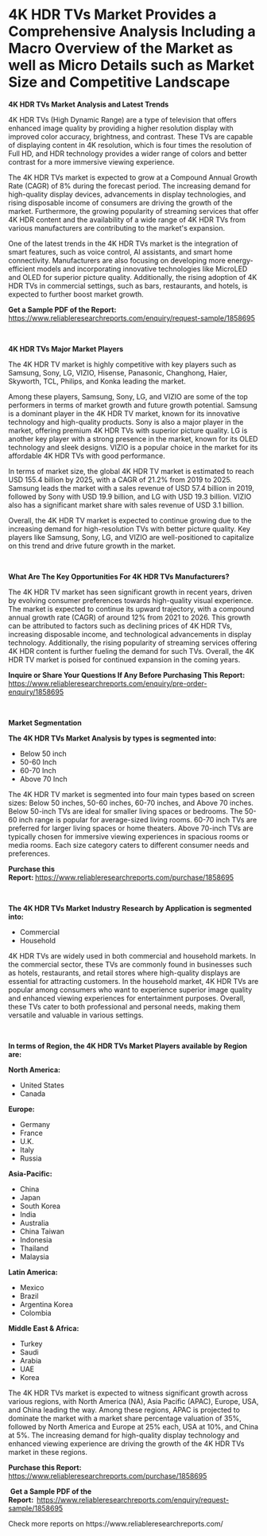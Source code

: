 <p><h1>4K HDR TVs Market Provides a Comprehensive Analysis Including a Macro Overview of the Market as well as Micro Details such as Market Size and Competitive Landscape</h1></p><p><strong>4K HDR TVs Market Analysis and Latest Trends</strong></p>
<p><p>4K HDR TVs (High Dynamic Range) are a type of television that offers enhanced image quality by providing a higher resolution display with improved color accuracy, brightness, and contrast. These TVs are capable of displaying content in 4K resolution, which is four times the resolution of Full HD, and HDR technology provides a wider range of colors and better contrast for a more immersive viewing experience.</p><p>The 4K HDR TVs market is expected to grow at a Compound Annual Growth Rate (CAGR) of 8% during the forecast period. The increasing demand for high-quality display devices, advancements in display technologies, and rising disposable income of consumers are driving the growth of the market. Furthermore, the growing popularity of streaming services that offer 4K HDR content and the availability of a wide range of 4K HDR TVs from various manufacturers are contributing to the market's expansion.</p><p>One of the latest trends in the 4K HDR TVs market is the integration of smart features, such as voice control, AI assistants, and smart home connectivity. Manufacturers are also focusing on developing more energy-efficient models and incorporating innovative technologies like MicroLED and OLED for superior picture quality. Additionally, the rising adoption of 4K HDR TVs in commercial settings, such as bars, restaurants, and hotels, is expected to further boost market growth.</p></p>
<p><strong>Get a Sample PDF of the Report:&nbsp;</strong> <a href="https://www.reliableresearchreports.com/enquiry/request-sample/1858695">https://www.reliableresearchreports.com/enquiry/request-sample/1858695</a></p>
<p>&nbsp;</p>
<p><strong>4K HDR TVs Major Market Players</strong></p>
<p><p>The 4K HDR TV market is highly competitive with key players such as Samsung, Sony, LG, VIZIO, Hisense, Panasonic, Changhong, Haier, Skyworth, TCL, Philips, and Konka leading the market.</p><p>Among these players, Samsung, Sony, LG, and VIZIO are some of the top performers in terms of market growth and future growth potential. Samsung is a dominant player in the 4K HDR TV market, known for its innovative technology and high-quality products. Sony is also a major player in the market, offering premium 4K HDR TVs with superior picture quality. LG is another key player with a strong presence in the market, known for its OLED technology and sleek designs. VIZIO is a popular choice in the market for its affordable 4K HDR TVs with good performance.</p><p>In terms of market size, the global 4K HDR TV market is estimated to reach USD 155.4 billion by 2025, with a CAGR of 21.2% from 2019 to 2025. Samsung leads the market with a sales revenue of USD 57.4 billion in 2019, followed by Sony with USD 19.9 billion, and LG with USD 19.3 billion. VIZIO also has a significant market share with sales revenue of USD 3.1 billion.</p><p>Overall, the 4K HDR TV market is expected to continue growing due to the increasing demand for high-resolution TVs with better picture quality. Key players like Samsung, Sony, LG, and VIZIO are well-positioned to capitalize on this trend and drive future growth in the market.</p></p>
<p>&nbsp;</p>
<p><strong>What Are The Key Opportunities For 4K HDR TVs Manufacturers?</strong></p>
<p><p>The 4K HDR TV market has seen significant growth in recent years, driven by evolving consumer preferences towards high-quality visual experience. The market is expected to continue its upward trajectory, with a compound annual growth rate (CAGR) of around 12% from 2021 to 2026. This growth can be attributed to factors such as declining prices of 4K HDR TVs, increasing disposable income, and technological advancements in display technology. Additionally, the rising popularity of streaming services offering 4K HDR content is further fueling the demand for such TVs. Overall, the 4K HDR TV market is poised for continued expansion in the coming years.</p></p>
<p><strong>Inquire or Share Your Questions If Any Before Purchasing This Report:</strong> <a href="https://www.reliableresearchreports.com/enquiry/pre-order-enquiry/1858695">https://www.reliableresearchreports.com/enquiry/pre-order-enquiry/1858695</a></p>
<p>&nbsp;</p>
<p><strong>Market Segmentation</strong></p>
<p><strong>The 4K HDR TVs Market Analysis by types is segmented into:</strong></p>
<p><ul><li>Below 50 inch</li><li>50-60 Inch</li><li>60-70 Inch</li><li>Above 70 Inch</li></ul></p>
<p><p>The 4K HDR TV market is segmented into four main types based on screen sizes: Below 50 inches, 50-60 inches, 60-70 inches, and Above 70 inches. Below 50-inch TVs are ideal for smaller living spaces or bedrooms. The 50-60 inch range is popular for average-sized living rooms. 60-70 inch TVs are preferred for larger living spaces or home theaters. Above 70-inch TVs are typically chosen for immersive viewing experiences in spacious rooms or media rooms. Each size category caters to different consumer needs and preferences.</p></p>
<p><strong>Purchase this Report:&nbsp;</strong><a href="https://www.reliableresearchreports.com/purchase/1858695">https://www.reliableresearchreports.com/purchase/1858695</a></p>
<p>&nbsp;</p>
<p><strong>The 4K HDR TVs Market Industry Research by Application is segmented into:</strong></p>
<p><ul><li>Commercial</li><li>Household</li></ul></p>
<p><p>4K HDR TVs are widely used in both commercial and household markets. In the commercial sector, these TVs are commonly found in businesses such as hotels, restaurants, and retail stores where high-quality displays are essential for attracting customers. In the household market, 4K HDR TVs are popular among consumers who want to experience superior image quality and enhanced viewing experiences for entertainment purposes. Overall, these TVs cater to both professional and personal needs, making them versatile and valuable in various settings.</p></p>
<p>&nbsp;</p>
<p><strong>In terms of Region, the 4K HDR TVs Market Players available by Region are:</strong></p>
<p>
    <p> <strong> North America: </strong>
        <ul>
            <li>United States</li>
            <li>Canada</li>
        </ul>
        </p> 
    <p> <strong> Europe: </strong>
        <ul>
            <li>Germany</li>
            <li>France</li>
            <li>U.K.</li>
            <li>Italy</li>
            <li>Russia</li>
        </ul>
        </p> 
    <p> <strong> Asia-Pacific: </strong>
        <ul>
            <li>China</li>
            <li>Japan</li>
            <li>South Korea</li>
            <li>India</li>
            <li>Australia</li>
            <li>China Taiwan</li>
            <li>Indonesia</li>
            <li>Thailand</li>
            <li>Malaysia</li>
        </ul>
        </p> 
    <p> <strong> Latin America: </strong>
        <ul>
            <li>Mexico</li>
            <li>Brazil</li>
            <li>Argentina Korea</li>
            <li>Colombia</li>
        </ul>
        </p> 
    <p> <strong> Middle East & Africa: </strong>
        <ul>
            <li>Turkey</li>
            <li>Saudi</li>
            <li>Arabia</li>
            <li>UAE</li>
            <li>Korea</li>
        </ul>
    </p>
    </p>
<p><p>The 4K HDR TVs market is expected to witness significant growth across various regions, with North America (NA), Asia Pacific (APAC), Europe, USA, and China leading the way. Among these regions, APAC is projected to dominate the market with a market share percentage valuation of 35%, followed by North America and Europe at 25% each, USA at 10%, and China at 5%. The increasing demand for high-quality display technology and enhanced viewing experience are driving the growth of the 4K HDR TVs market in these regions.</p></p>
<p><strong>Purchase this Report: </strong><a href="https://www.reliableresearchreports.com/purchase/1858695">https://www.reliableresearchreports.com/purchase/1858695</a></p>
<p>&nbsp;<strong>Get a Sample PDF of the Report:&nbsp;&nbsp;</strong><a href="https://www.reliableresearchreports.com/enquiry/request-sample/1858695">https://www.reliableresearchreports.com/enquiry/request-sample/1858695</a></p>
<p><strong></strong></p>
<p>Check more reports on https://www.reliableresearchreports.com/</p>